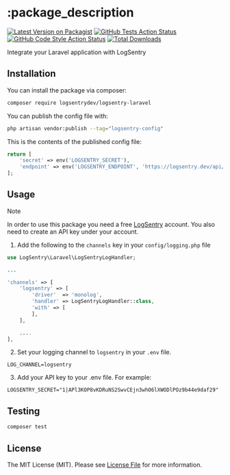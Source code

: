 # :package_description

[![Latest Version on Packagist](https://img.shields.io/packagist/v/logsentrydev/logsentry-laravel.svg?style=flat-square)](https://packagist.org/packages/logsentrydev/logsentry-laravel)
[![GitHub Tests Action Status](https://img.shields.io/github/actions/workflow/status/logsentrydev/logsentry-laravel/run-tests.yml?branch=main&label=tests&style=flat-square)](https://github.com/logsentrydev/logsentry-laravel/actions?query=workflow%3Arun-tests+branch%3Amain)
[![GitHub Code Style Action Status](https://img.shields.io/github/actions/workflow/status/logsentrydev/logsentry-laravel/fix-php-code-style-issues.yml?branch=main&label=code%20style&style=flat-square)](https://github.com/logsentrydev/logsentry-laravel/actions?query=workflow%3A"Fix+PHP+code+style+issues"+branch%3Amain)
[![Total Downloads](https://img.shields.io/packagist/dt/logsentrydev/logsentry-laravel.svg?style=flat-square)](https://packagist.org/packages/logsentrydev/logsentry-laravel)

Integrate your Laravel application with LogSentry

## Installation

You can install the package via composer:

```bash
composer require logsentrydev/logsentry-laravel
```

You can publish the config file with:

```bash
php artisan vendor:publish --tag="logsentry-config"
```

This is the contents of the published config file:

```php
return [
    'secret' => env('LOGSENTRY_SECRET'),
    'endpoint' => env('LOGSENTRY_ENDPOINT', 'https://logsentry.dev/api/v1/event'),
];
```

## Usage

> [!NOTE]
> In order to use this package you need a free [LogSentry](https://logsentry.dev) account. You also need to create an API key under your account.



1. Add the following to the `channels` key in your `config/logging.php` file
```php
use LogSentry\Laravel\LogSentryLogHandler;

...

'channels' => [
    'logsentry' => [
        'driver'  => 'monolog',
        'handler' => LogSentryLogHandler::class,
        'with' => [
        ],
    ],

    ....
],
```

2. Set your logging channel to `logsentry` in your `.env` file.

```
LOG_CHANNEL=logsentry
```

3. Add your API key to your .env file. For example:
```
LOGSENTRY_SECRET="1|APl3KOP8vKDRuNS2SwvCEjn3whO6lXWODlPOz9b44e9daf29"
```



## Testing

```bash
composer test
```

## License

The MIT License (MIT). Please see [License File](LICENSE.md) for more information.
